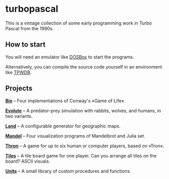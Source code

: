 # turbopascal

This is a vintage collection of some early programming work in Turbo Pascal from the 1990s.

## How to start

You will need an emulator like [DOSBox](https://www.dosbox.com) to start the programs.

Alternatively, you can compile the source code yourself in an environment like [TPWDB](https://turbopascal-wdb.sourceforge.io).

## Projects

**[Bio](../../tree/main/bio)**
– Four implementations of Conway's »Game of Life«.

**[Evolute](../../tree/main/evolute)**
– A predator-prey simulation with rabbits, wolves, and humans, in two variants.

**[Land](../../tree/main/bio)**
– A configurable generator for geographic maps.

**[Mandel](../../tree/main/mandel)**
– Four visualization programs of Mandelbrot and Julia set.

**[Thron](../../tree/main/thron)**
– A game for up to six human or computer players, based on »Tron«.

**[Tiles](../../tree/main/tiles)**
– A tile board game for one player. Can you arrange all tiles on the board? ASCII visuals.

**[Units](../../tree/main/units)**
– A small library of custom procedures and functions.
